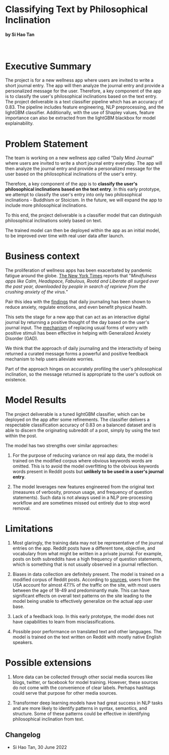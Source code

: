 # Classifying Text by Philosophical Inclination
#### by Si Hao Tan

<br/>

# Executive Summary

The project is for a new wellness app where users are invited to write a short journal entry. The app will then analyze the journal entry and provide a personalized message for the user. Therefore, a key component of the app is to classify the user's philosophical inclinations based on the text entry. The project deliverable is a text classifier pipeline which has an accuracy of 0.83. The pipeline includes feature engineering, NLP preprocessing, and the lightGBM classifier. Additionally, with the use of Shapley values, feature importance can also be extracted from the lightGBM blackbox for model explainability.


# Problem Statement 

The team is working on a new wellness app called "Daily Mind Journal" where users are invited to write a short journal entry everyday. The app will then analyze the journal entry and provide a personalized message for the user based on the philosophical inclinations of the user's entry.

Therefore, a key component of the app is to **classify the user's philosophical inclinations based on the text entry**. In this early prototype, we attempt to classify the user's entry into only two philosophical inclinations - Buddhism or Stoicism. In the future, we will expand the app to include more philosophical inclinations.

To this end, the project deliverable is a classifier model that can distinguish philosophical inclinations solely based on text.

The trained model can then be deployed within the app as an initial model, to be improved over time with real user data after launch.

# Business context

The proliferation of wellness apps has been exacerbated by pandemic fatigue around the globe. [The New York Times](https://www.nytimes.com/2021/02/17/magazine/wellness-apps.html) reports that "_Mindfulness apps like Calm, Headspace, Fabulous, Rootd and Liberate all surged over the past year, downloaded by people in search of reprieve from the crushing anxiety of the virus."_

Pair this idea with the [findings](https://www.webmd.com/mental-health/mental-health-benefits-of-journaling#:~:text=Journaling%20is%20the%20act%20of,of%20improving%20your%20mental%20health.) that daily journaling has been shown to reduce anxiety, regulate emotions, and even benefit physical health. 

This sets the stage for a new app that can act as an interactive digital journal by returning a positive thought of the day based on the user's journal input. The [mechanism](https://www.ncbi.nlm.nih.gov/pmc/articles/PMC4760272/) of replacing usual forms of worry with positive stimuli has been effective in helping with Generalized Anxiety Disorder (GAD). 

We think that the approach of daily journaling and the interactivity of being returned a curated message forms a powerful and positive feedback mechanism to help users alleviate worries. 

Part of the approach hinges on accurately profiling the user's philosophical inclination, so the message returned is appropriate to the user's outlook on existence. 

# Model Results 

The project deliverable is a tuned lightGBM classifier, which can be deployed on the app after some refinements. The classifier delivers a respectable classification accuracy of 0.83 on a balanced dataset and is able to discern the originating subreddit of a post, simply by using the text within the post. 

The model has two strengths over similar approaches:

1. For the purpose of reducing variance on real app data, the model is trained on the modified corpus where obvious keywords words are omitted. This is to avoid the model overfitting to the obvious keywords words present in Reddit posts but **unlikely to be used in a user's journal entry**. 

2. The model leverages new features engineered from the original text (measures of verbosity, pronoun usage, and frequency of question statements). Such data is not always used in a NLP pre-processing workflow and are sometimes missed out entirely due to stop word removal.

# Limitations

1. Most glaringly, the training data may not be representative of the journal entries on the app. Reddit posts have a different tone, objective, and vocabulary from what might be written in a private journal. For example, posts on both subreddits have a high frequency of question statements, which is something that is not usually observed in a journal reflection. 

2. Biases in data collection are definitely present. The model is trained on a modified corpus of Reddit posts. According to [sources](https://www.statista.com/statistics/325144/reddit-global-active-user-distribution/#:~:text=Reddit%20use%20in%20the%20United,platform%20strongly%20declines%20with%20age.), users from the USA account for almost 47.1% of the traffic on the site, with most users between the age of 18-49 and predominantly male. This can have significant effects on overall text patterns on the site leading to the model being unable to effectively generalize on the actual app user base. 

3. Lack of a feedback loop. In this early prototype, the model does not have capabilities to learn from misclassifications. 

4. Possible poor performance on translated text and other languages. The model is trained on the text written on Reddit with mostly native English speakers.

# Possible extensions

1. More data can be collected through other social media sources like blogs, twitter, or facebook for model training. However, these sources do not come with the convenience of clear labels. Perhaps hashtags could serve that purpose for other media sources.

2. Transformer deep learning models have had great success in NLP tasks and are more likely to identify patterns in syntax, semantics, and structure. Some of these patterns could be effective in identifying philosophical inclination from text. 

## Changelog
- Si Hao Tan, 30 June 2022